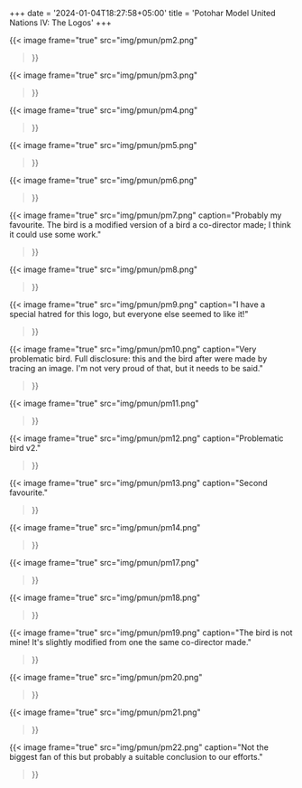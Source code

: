 +++
date = '2024-01-04T18:27:58+05:00'
title = 'Potohar Model United Nations IV: The Logos'
+++

{{< image 
  frame="true"
  src="img/pmun/pm2.png"
>}}

{{< image 
  frame="true"
  src="img/pmun/pm3.png"
>}}

{{< image 
  frame="true"
  src="img/pmun/pm4.png"
>}}

{{< image 
  frame="true"
  src="img/pmun/pm5.png"
>}}

{{< image 
  frame="true"
  src="img/pmun/pm6.png"
>}}

{{< image 
  frame="true"
  src="img/pmun/pm7.png"
  caption="Probably my favourite. The bird is a modified version of a bird a co-director made; I think it could use some work."
>}}

{{< image 
  frame="true"
  src="img/pmun/pm8.png"
>}}

{{< image 
  frame="true"
  src="img/pmun/pm9.png"
  caption="I have a special hatred for this logo, but everyone else seemed to like it!"
>}}

{{< image 
  frame="true"
  src="img/pmun/pm10.png"
  caption="Very problematic bird. Full disclosure: this and the bird after were made by tracing an image. I'm not very proud of that, but it needs to be said."
>}}

{{< image 
  frame="true"
  src="img/pmun/pm11.png"
>}}

{{< image 
  frame="true"
  src="img/pmun/pm12.png"
  caption="Problematic bird v2."
>}}

{{< image 
  frame="true"
  src="img/pmun/pm13.png"
  caption="Second favourite."
>}}

{{< image 
  frame="true"
  src="img/pmun/pm14.png"
>}}

{{< image 
  frame="true"
  src="img/pmun/pm17.png"
>}}

{{< image 
  frame="true"
  src="img/pmun/pm18.png"
>}}

{{< image 
  frame="true"
  src="img/pmun/pm19.png"
  caption="The bird is not mine! It's slightly modified from one the same co-director made."
>}}

{{< image 
  frame="true"
  src="img/pmun/pm20.png"
>}}

{{< image 
  frame="true"
  src="img/pmun/pm21.png"
>}}

{{< image 
  frame="true"
  src="img/pmun/pm22.png"
  caption="Not the biggest fan of this but probably a suitable conclusion to our efforts."
>}}
